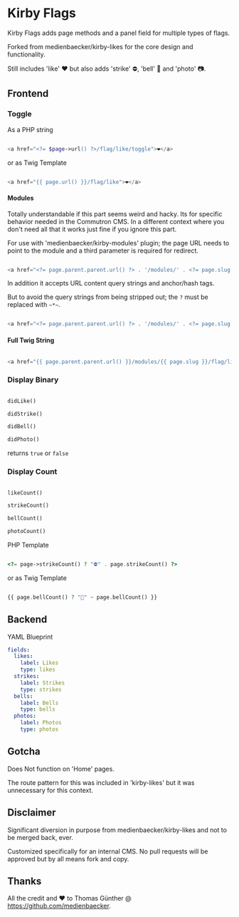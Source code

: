 # Kirby Flags

Kirby Flags adds page methods and a panel field for multiple types of flags.

Forked from medienbaecker/kirby-likes for the core design and functionality.

Still includes 'like' ❤️ but also adds 'strike' ⛔, 'bell' 🔔 and 'photo' 📷.




## Frontend 

### Toggle



As a PHP string

```php

<a href="<?= $page->url() ?>/flag/like/toggle">❤️</a>

```

or as Twig Template

```php

<a href="{{ page.url() }}/flag/like">❤️</a>

```



#### Modules

Totally understandable if this part seems weird and hacky. Its for specific behavior needed in the Commutron CMS. In a different context where you don't need all that it works just fine if you ignore this part.

For use with 'medienbaecker/kirby-modules' plugin; the page URL needs to point to the module and a third parameter is required for redirect.




```php

<a href="<?= page.parent.parent.url() ?> . '/modules/' . <?= page.slug ?> . '/flag/photo/ ' . <?= page.parent.parent.uri ?>">📷</a>

```



In addition it accepts URL content query strings and anchor/hash tags.

But to avoid the query strings from being stripped out; the `?` must be replaced with `~*~`.


```php

<a href="<?= page.parent.parent.url() ?> . '/modules/' . <?= page.slug ?> . '/flag/photo/ ' . <?= page.parent.parent.uri ?> . '~*~m=' . <?= page.slug ?> . '#' . <?= page.slug ?>">📷</a>

```



#### Full Twig String

```php

<a href="{{ page.parent.parent.url() }}/modules/{{ page.slug }}/flag/like/{{ page.parent.parent.uri }}~*~m={{ page.slug }}#{{ page.slug }}">❤️</a>


```



### Display Binary


```php

didLike()

didStrike()

didBell()

didPhoto()

```

returns `true` or `false`



### Display Count

```php

likeCount()

strikeCount()

bellCount()

photoCount()

```



PHP Template

```php

<?= page->strikeCount() ? "⛔" . page.strikeCount() ?>

```

or as Twig Template

```php

{{ page.bellCount() ? "🔔" ~ page.bellCount() }}

```



## Backend

YAML Blueprint

```yml
fields:
  likes:
    label: Likes
    type: likes
  strikes:
    label: Strikes
    type: strikes
  bells:
    label: Bells
    type: bells
  photos:
    label: Photos
    type: photos
```



## Gotcha

Does Not function on 'Home' pages. 

The route pattern for this was included in 'kirby-likes' but it was unnecessary for this context.



## Disclaimer

Significant diversion in purpose from medienbaecker/kirby-likes and not to be merged back, ever.

Customized specifically for an internal CMS. No pull requests will be approved but by all means fork and copy. 



## Thanks

All the credit and ❤️ to Thomas Günther @ https://github.com/medienbaecker.